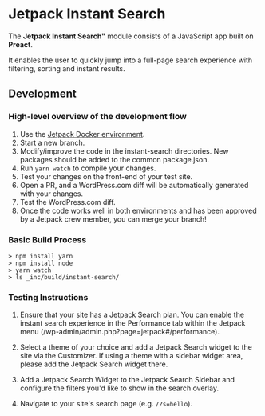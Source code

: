 # Jetpack Instant Search

The **Jetpack Instant Search"** module consists of a JavaScript app built on **Preact**.

It enables the user to quickly jump into a full-page search experience with filtering, sorting and instant results.

## Development

### High-level overview of the development flow

1. Use the [Jetpack Docker environment](https://github.com/Automattic/jetpack/tree/master/docker#readme).
2. Start a new branch.
3. Modify/improve the code in the instant-search directories. New packages should be added to the common package.json.
4. Run `yarn watch` to compile your changes.
5. Test your changes on the front-end of your test site.
6. Open a PR, and a WordPress.com diff will be automatically generated with your changes.
7. Test the WordPress.com diff.
8. Once the code works well in both environments and has been approved by a Jetpack crew member, you can merge your branch!

### Basic Build Process

```
> npm install yarn
> npm install node
> yarn watch
> ls _inc/build/instant-search/
```

### Testing Instructions

1. Ensure that your site has a Jetpack Search plan. You can enable the instant search experience in the Performance tab within the Jetpack menu (/wp-admin/admin.php?page=jetpack#/performance).

2. Select a theme of your choice and add a Jetpack Search widget to the site via the Customizer. If using a theme with a sidebar widget area, please add the Jetpack Search widget there.

3. Add a Jetpack Search Widget to the Jetpack Search Sidebar and configure the filters you'd like to show in the search overlay.

4. Navigate to your site's search page (e.g. `/?s=hello`).
